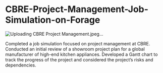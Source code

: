 # CBRE-Project-Management-Job-Simulation-on-Forage
![Uploading CBRE Project Management.jpeg…]()


 Completed a job simulation focused on project management at CBRE.
 Conducted an initial review of a showroom project plan for a global manufacturer of high-end kitchen appliances.
 Developed a Gantt chart to track the progress of the project and considered the project’s risks and dependencies.
